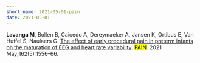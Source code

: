 ```yaml
---
short_name: 2021-05-01-pain
date: 2021-05-01
---
```


<b>Lavanga M</b>, Bollen B, Caicedo A, Dereymaeker A, Jansen K, Ortibus E, Van Huffel S, Naulaers G. <a  target = "_blank" href="https://journals.lww.com/pain/Fulltext/2021/05000/The_effect_of_early_procedural_pain_in_preterm.27.aspx"> The effect of early procedural pain in preterm infants on the maturation of EEG and heart rate variability</a>. <mark>PAIN</mark>. 2021 May;162(5):1556–66.